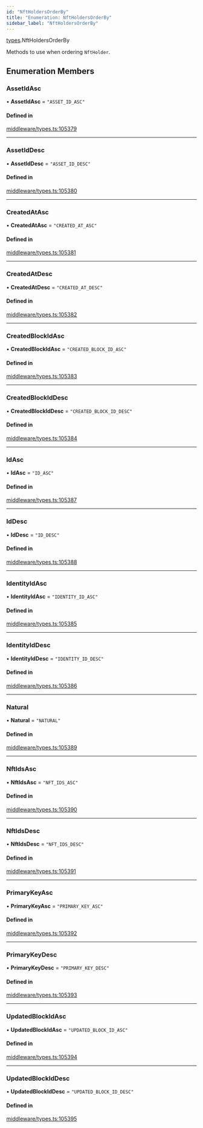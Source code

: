 ```yaml
---
id: "NftHoldersOrderBy"
title: "Enumeration: NftHoldersOrderBy"
sidebar_label: "NftHoldersOrderBy"
---
```


[types](../../../modules/Types/Types.md).NftHoldersOrderBy

Methods to use when ordering `NftHolder`.

## Enumeration Members

### AssetIdAsc

• **AssetIdAsc** = ``"ASSET_ID_ASC"``

#### Defined in

[middleware/types.ts:105379](https://github.com/PolymeshAssociation/polymesh-sdk/blob/5b946f904/src/middleware/types.ts#L105379)

___

### AssetIdDesc

• **AssetIdDesc** = ``"ASSET_ID_DESC"``

#### Defined in

[middleware/types.ts:105380](https://github.com/PolymeshAssociation/polymesh-sdk/blob/5b946f904/src/middleware/types.ts#L105380)

___

### CreatedAtAsc

• **CreatedAtAsc** = ``"CREATED_AT_ASC"``

#### Defined in

[middleware/types.ts:105381](https://github.com/PolymeshAssociation/polymesh-sdk/blob/5b946f904/src/middleware/types.ts#L105381)

___

### CreatedAtDesc

• **CreatedAtDesc** = ``"CREATED_AT_DESC"``

#### Defined in

[middleware/types.ts:105382](https://github.com/PolymeshAssociation/polymesh-sdk/blob/5b946f904/src/middleware/types.ts#L105382)

___

### CreatedBlockIdAsc

• **CreatedBlockIdAsc** = ``"CREATED_BLOCK_ID_ASC"``

#### Defined in

[middleware/types.ts:105383](https://github.com/PolymeshAssociation/polymesh-sdk/blob/5b946f904/src/middleware/types.ts#L105383)

___

### CreatedBlockIdDesc

• **CreatedBlockIdDesc** = ``"CREATED_BLOCK_ID_DESC"``

#### Defined in

[middleware/types.ts:105384](https://github.com/PolymeshAssociation/polymesh-sdk/blob/5b946f904/src/middleware/types.ts#L105384)

___

### IdAsc

• **IdAsc** = ``"ID_ASC"``

#### Defined in

[middleware/types.ts:105387](https://github.com/PolymeshAssociation/polymesh-sdk/blob/5b946f904/src/middleware/types.ts#L105387)

___

### IdDesc

• **IdDesc** = ``"ID_DESC"``

#### Defined in

[middleware/types.ts:105388](https://github.com/PolymeshAssociation/polymesh-sdk/blob/5b946f904/src/middleware/types.ts#L105388)

___

### IdentityIdAsc

• **IdentityIdAsc** = ``"IDENTITY_ID_ASC"``

#### Defined in

[middleware/types.ts:105385](https://github.com/PolymeshAssociation/polymesh-sdk/blob/5b946f904/src/middleware/types.ts#L105385)

___

### IdentityIdDesc

• **IdentityIdDesc** = ``"IDENTITY_ID_DESC"``

#### Defined in

[middleware/types.ts:105386](https://github.com/PolymeshAssociation/polymesh-sdk/blob/5b946f904/src/middleware/types.ts#L105386)

___

### Natural

• **Natural** = ``"NATURAL"``

#### Defined in

[middleware/types.ts:105389](https://github.com/PolymeshAssociation/polymesh-sdk/blob/5b946f904/src/middleware/types.ts#L105389)

___

### NftIdsAsc

• **NftIdsAsc** = ``"NFT_IDS_ASC"``

#### Defined in

[middleware/types.ts:105390](https://github.com/PolymeshAssociation/polymesh-sdk/blob/5b946f904/src/middleware/types.ts#L105390)

___

### NftIdsDesc

• **NftIdsDesc** = ``"NFT_IDS_DESC"``

#### Defined in

[middleware/types.ts:105391](https://github.com/PolymeshAssociation/polymesh-sdk/blob/5b946f904/src/middleware/types.ts#L105391)

___

### PrimaryKeyAsc

• **PrimaryKeyAsc** = ``"PRIMARY_KEY_ASC"``

#### Defined in

[middleware/types.ts:105392](https://github.com/PolymeshAssociation/polymesh-sdk/blob/5b946f904/src/middleware/types.ts#L105392)

___

### PrimaryKeyDesc

• **PrimaryKeyDesc** = ``"PRIMARY_KEY_DESC"``

#### Defined in

[middleware/types.ts:105393](https://github.com/PolymeshAssociation/polymesh-sdk/blob/5b946f904/src/middleware/types.ts#L105393)

___

### UpdatedBlockIdAsc

• **UpdatedBlockIdAsc** = ``"UPDATED_BLOCK_ID_ASC"``

#### Defined in

[middleware/types.ts:105394](https://github.com/PolymeshAssociation/polymesh-sdk/blob/5b946f904/src/middleware/types.ts#L105394)

___

### UpdatedBlockIdDesc

• **UpdatedBlockIdDesc** = ``"UPDATED_BLOCK_ID_DESC"``

#### Defined in

[middleware/types.ts:105395](https://github.com/PolymeshAssociation/polymesh-sdk/blob/5b946f904/src/middleware/types.ts#L105395)
